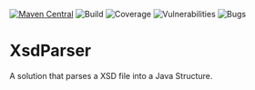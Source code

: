 [![Maven Central](https://img.shields.io/maven-central/v/com.github.xmlet/xsdParser.svg)](https://search.maven.org/#artifactdetails%7Ccom.github.xmlet%7CxsdParser%7C1.0.5%7Cjar)
![Build](https://sonarcloud.io/api/project_badges/measure?project=com.github.xmlet%3AxsdParser&metric=alert_status)
![Coverage](https://sonarcloud.io/api/badges/measure?key=com.github.xmlet%3AxsdParser&metric=coverage)
![Vulnerabilities](https://sonarcloud.io/api/badges/measure?key=com.github.xmlet%3AxsdParser&metric=vulnerabilities)
![Bugs](https://sonarcloud.io/api/badges/measure?key=com.github.xmlet%3AxsdParser&metric=bugs)

# XsdParser
A solution that parses a XSD file into a Java Structure. 
